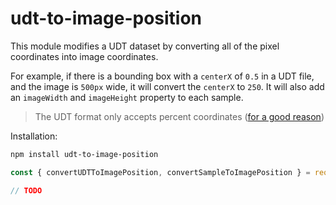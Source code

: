 # udt-to-image-position

This module modifies a UDT dataset by converting all of the pixel coordinates into image coordinates.

For example, if there is a bounding box with a `centerX` of `0.5` in a UDT file, and the image is `500px` wide, it will convert the `centerX` to `250`. It will also add an `imageWidth` and `imageHeight` property to each sample.

> The UDT format only accepts percent coordinates ([for a good reason]())

Installation:

```bash
npm install udt-to-image-position
```


```javascript
const { convertUDTToImagePosition, convertSampleToImagePosition } = require("udt-to-image-position")

// TODO
```
